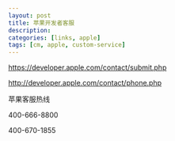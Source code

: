 ```yaml
---
layout: post
title: 苹果开发者客服
description: 
categories: [links, apple]
tags: [cm, apple, custom-service]
---
```



https://developer.apple.com/contact/submit.php

http://developer.apple.com/contact/phone.php

苹果客服热线

400-666-8800

400-670-1855